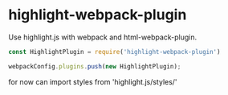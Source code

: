 # highlight-webpack-plugin

Use highlight.js with webpack and html-webpack-plugin.

~~~js
const HighlightPlugin = require('highlight-webpack-plugin')

webpackConfig.plugins.push(new HighlightPlugin);
~~~

for now can import styles from 'highlight.js/styles/'
